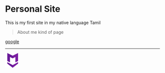 # Personal Site
This is my first site in my native language Tamil
>About me kind of page


[google](http://google.com)

--------



![alt text](https://github.com/adam-p/markdown-here/raw/master/src/common/images/icon48.png "Logo Title Text 1")









